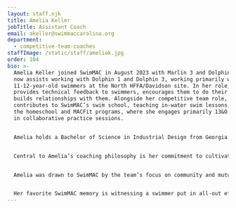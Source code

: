 ```yaml
---
layout: staff.njk
title: Amelia Keller
jobTitle: Assistant Coach
email: akeller@swimmaccarolina.org
department:
  - competitive-team-coaches
staffImage: /static/staff/ameliak.jpg
order: 104
bio: >-
  Amelia Keller joined SwimMAC in August 2023 with Marlin 3 and Dolphin 3, and
  now assists working with Dolphin 1 and Dolphin 3, working primarily with
  11-12-year-old swimmers at the North HFFA/Davidson site. In her role, Amelia
  provides technical feedback to swimmers, encourages them to do their best, and
  builds relationships with them. Alongside her competitive team role, Amelia
  contributes to SwimMAC’s swim school, teaching in-water swim lessons, and to
  the homeschool and MACFit programs, where she engages primarily 13&O swimmers
  in collaborative practice sessions.


  Amelia holds a Bachelor of Science in Industrial Design from Georgia Tech and is currently pursuing a Master’s in Counseling from Wake Forest University. She brings a diverse background in coaching and teaching, having served as a summer league coach in high school and as an in-water instructor with Aqua Tots. She also has experience teaching elementary students 3D modeling, allowing her to connect with youth across various age groups and interests. Her leadership experience as a college service team lead has deepened her dedication to building supportive and motivating communities, both within and beyond the swimming pool.


  Central to Amelia’s coaching philosophy is her commitment to cultivating an atmosphere of encouragement and inclusivity. She believes that every swimmer has the capacity for growth and deserves the support to realize their potential. Grounded in her faith, she values the importance of community and connection, emphasizing that every individual is worthy of being seen and celebrated. Amelia’s resilience through personal challenges has strengthened her dedication to fostering an environment where mistakes are embraced as growth opportunities, allowing her swimmers to learn and develop confidence in both their personal and athletic journeys.


  Amelia was drawn to SwimMAC by the team’s focus on community and mutual support. Her goal is to nurture a positive team culture where success is shared and celebrated. By embodying qualities of respect, confidence, and resilience, she strives to lead by example and help her swimmers understand the “why” behind their hard work. She encourages them to not only develop their swimming skills but also build dedication to a collective purpose that reaches beyond themselves.


  Her favorite SwimMAC memory is witnessing a swimmer put in all-out effort in their final race under her guidance, an emotional moment that reminded her of the impact of her relationships with each athlete. For Amelia, SwimMAC is a place of encouragement and connection—a true community where parents, coaches, and athletes come together to support one another’s dreams.
---
```

